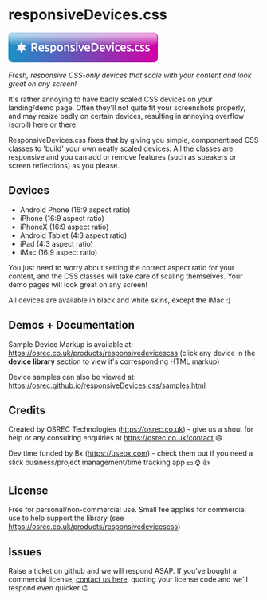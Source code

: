 # responsiveDevices.css

![responsiveDevices.js Logo](logo.png)

*Fresh, responsive CSS-only devices that scale with your content and look great on any screen!*

<link href='css/common.css' rel='stylesheet' type='text/css'>
<link href='css/ipad.css' rel='stylesheet' type='text/css'>
<link href='css/iphone.css' rel='stylesheet' type='text/css'>

<div class="deviceContainer pointer scmc" style="width: 80%; max-width: 150px;">
	<div class="iphone white portrait">
		<div class="caseBorder"></div>
		<div class="case"></div>
		<div class="reflection"></div>
		<div class="screen"></div>
		<div class="camera"></div>
		<div class="speaker"></div>
		<div class="homeButtonBorder"></div>
		<div class="homeButton"></div>
		<div class="content" style="background: linear-gradient(#FFC84B 0%, #FFF869 100%);"></div>
	</div>
</div>

It's rather annoying to have badly scaled CSS devices on your landing/demo page. Often they'll not quite fit your screenshots properly, and may resize badly on certain devices, resulting in annoying overflow (scroll) here or there.

ResponsiveDevices.css fixes that by giving you simple, componentised CSS classes to 'build' your own neatly scaled devices. All the classes are responsive and you can add or remove features (such as speakers or screen reflections) as you please.

## Devices

- Android Phone (16:9 aspect ratio)
- iPhone (16:9 aspect ratio)
- iPhoneX (16:9 aspect ratio)
- Android Tablet (4:3 aspect ratio)
- iPad (4:3 aspect ratio)
- iMac (16:9 aspect ratio)

You just need to worry about setting the correct aspect ratio for your content, and the CSS classes will take care of scaling themselves. Your demo pages will look great on any screen!

All devices are available in black and white skins, except the iMac :)

## Demos + Documentation
Sample Device Markup is available at: https://osrec.co.uk/products/responsivedevicescss (click any device in the **device library** section to view it's corresponding HTML markup)

Device samples can also be viewed at: https://osrec.github.io/responsiveDevices.css/samples.html

## Credits

Created by OSREC Technologies (https://osrec.co.uk) - give us a shout for help or any consulting enquiries at https://osrec.co.uk/contact :smile:

Dev time funded by Bx (https://usebx.com) - check them out if you need a slick business/project management/time tracking app :dollar: :watch: :thumbsup:

## License

Free for personal/non-commercial use. Small fee applies for commercial use to help support the library (see https://osrec.co.uk/products/responsivedevicescss)

## Issues

Raise a ticket on github and we will respond ASAP. If you've bought a commercial license, [contact us here](https://osrec.co.uk/contact), quoting your license code and we'll respond even quicker :wink:
